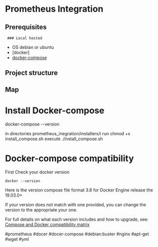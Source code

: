 # Prometheus Integration


## Prerequisites
     ### Local hosted
 - OS debian or ubuntu
 - [docker]
 - [docker-compose]()

## Project structure

## Map

# Install Docker-compose
docker-compose --version

in directories prometheus_inegration/installers/i
run chmod +x install_compose.sh
execute ./install_compose.sh


# Docker-compose compatibility

First Check your docker version

```
docker --version
```

Here is the version compose file format 3.8 for Docker Engine release the 19.03.0+

If your version does not match with one provided,
you can change the version to the appropriate your one.

For full details on what each version includes and how to upgrade, see: [Compose and Docker compatibility matrix](https://docs.docker.com/compose/compose-file/)

#prometheus #docer #docer-compose #debian:buster #nginx #apt-get #wget #yml 

